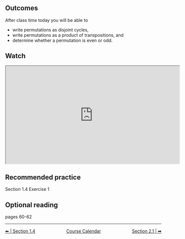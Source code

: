 ## Outcomes
After class time today you will be able to

* write permutations as disjoint cycles,
* write permutations as a product of transpositions, and
* determine whether a permutation is even or odd.
## Watch
<iframe title="embedded content" src="https://www.youtube.com/embed/Z3l5WpX0ko0" width="560" height="315" allowfullscreen="allowfullscreen" allow="accelerometer; autoplay; clipboard-write; encrypted-media; gyroscope; picture-in-picture"></iframe>

## Recommended practice
Section 1.4 Exercise 1

## Optional reading
pages 60-62

 
<hr class="dashed double-spacing">

<div class = "justify" style="display:flex;justify-content:space-between;">
    <div sytle="align:left">
        <a class="btn info" href="page:📓 Section 1.4 Part 1">⬅ | Section 1.4</a>
    </div>
    <div style="align:center">
        <a class="btn danger" href="page:📅 Full Course Schedule - Subject to Change">Course Calendar</a>
    </div>
    <div style="align:right">
        <a class="btn info" href="page:📓 Section 2.1">Section 2.1 | ➡</a>
    </div>
</div>